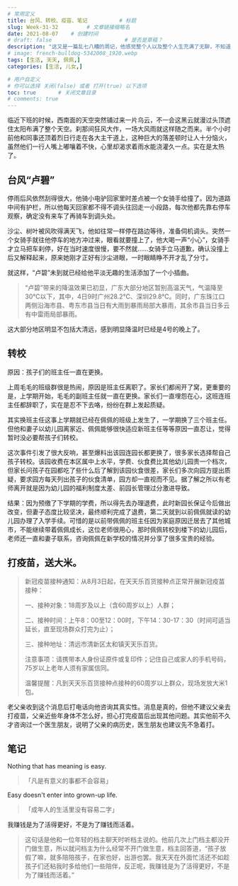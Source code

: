 ```yaml
---
# 常用定义
title: 台风、转校、疫苗、笔记          # 标题
slug: Week-31-32         # 文章链接缩略名
date: 2021-08-07    # 创建时间
# draft: false                       # 是否是草稿？
description: "这又是一篇乱七八糟的周记，他感觉整个人以及整个人生充满了无聊，不知道生命的存在究竟有什么意义？百年之后大家都要归于尘土，那么现在的生命到底是什么？"
# image: french-bulldog-5342008_1920.webp
tags: [生活, 天天, 佩佩,]
categories: [生活, 儿女,]

# 用户自定义
# 你可以选择 关闭(false) 或者 打开(true) 以下选项
toc: true       # 关闭文章目录
# comments: true
---
```


临近下班的时候，西南面的天空突然铺过来一片乌云，不一会这黑云就漫过头顶遮住太阳布满了整个天空。刹那间狂风大作，一场大风雨就这样随之而来。半个小时前他和同事还顶着烈日行走在各大主干道上，这种巨大的落差顿时让人十分恼火，虽然他们一行人嘴上嘟嚷着不快，心里却渴求着雨水能浇灌久一点。实在是太热了。

## 台风“卢碧”

停雨后风依然刮得很大，他骑小电驴回家里时差点被一个女骑手给撞了。因为道路中间有护栏，所以他每天回家都不得不调头往回走一小段路，每次他都先靠右停车观察，确定没有来车了再骑车到调头处。

沙尘、树叶被风吹得满天飞，他如往常一样停在路边等待，准备伺机调头。突然一个女骑手就往他停车的地方冲过来，眼看就要撞上了，他大喝一声“小心”，女骑手才立马把车刹停，好在当时速度很慢，要不然就……女骑手立马道歉，确认没撞上后又解释起来，原来她刚才正好有沙尘进眼，一时眼睛睁不开才乱了分寸。

就这样，“卢碧”未到就已经给他平淡无趣的生活添加了一个小插曲。

> “卢碧”带来的降温效果已初显，广东大部分地区暂别高温天气，气温降至30℃以下，其中，4日9时广州28.2℃、深圳29.8℃。同时，广东珠江口两侧沿海市县、粤东市县当日有大雨到暴雨局部大暴雨，其余市县当日多云有中雷雨局部暴雨。

这大部分地区明显不包括大清远，感到明显降温时已经是4号的晚上了。

## 转校

原因：孩子们的班主任一直在更换。

上周毛毛的班级群很是热闹，原因是班主任离职了。家长们都闹开了窝，更重要的是，上学期开始，毛毛的副班主任就一直在更换。家长们一直埋怨在心，这班连班主任都辞职了，实在是忍不下去咯，纷纷在群上发起质疑。

其实换班主任这事上学期就已经在佩佩的班级上发生了，一学期换了三个班主任。但他和妻子以幼儿园离家近、佩佩能够很快适应新班主任等等原因一直忍让，觉得暂时没必要帮孩子们转校。

这次事件引发了很大反响，甚至爆料出该园连园长都更换了，很多家长选择帮自己孩子转校。该园收费在本区属中上水平，学费、伙食费比其他幼儿园贵一个档次，但家长问孩子在园都吃了些什么后了解到该园伙食很差，家长们多次向园方提出质疑，要求园方每天列出孩子的伙食清单，园方却一直视而不见。据了解之所以有老师离开就是因为幼儿园的福利制度太差、前园长管理过分激进导致。

结果：因为预缴了下学期的学费，所以得先去办理退费，此时新园长保证今后做出改变，但妻子态度比较坚决，最终顺利完成了退费，第二天就到以前佩佩就读的幼儿园办理了入学手续。可惜的是以前带佩佩的班主任因为家庭原因迁居去了其他城市，不能继续带着佩佩成长，这位老师很用心，那时佩佩转校到楼下的幼儿园后，老师还一直和妻子联系，咨询佩佩在新学校的情况并分享了很多宝贵的经验。

## 打疫苗，送大米。

> 新冠疫苗接种通知：从8月3日起，在天天乐百货接种点正常开展新冠疫苗接种：
>
> 一、接种对象：18周岁及以上（含60周岁以上）人群；
>
> 二、接种时间：上午8：00至12：00时，下午14：30-17：30（时间可适当延长，直至现场群众打完为止）；
>
> 三、接种地址：清远市清新区太和镇天天乐百货。
>
> 注意事项：请携带本人身份证原件或复印件；记住自己或家人的手机号码，75岁以上老年人须有家属信同。
>
> 温馨提醒：凡到天天乐百货接种点接种的60周岁以上群众，现场发放大米1包。

老父亲收到这个消息后打电话向他咨询其真实性。消息是真的，但他不建议父亲去打疫苗，父亲近些年身体不怎么好，担心打完疫苗后出现其他问题。其实他前不久才咨询过一个医生朋友，说明了父亲的病历史，医生朋友也建议先不急着打。

## 笔记

Nothing that has meaning is easy.

> 「凡是有意义的事都不会容易」

Easy doesn't enter into grown-up life.

> 「成年人的生活里没有容易二字」

我赚钱是为了活得更好，不是为了赚钱而活着。

> 这句话是他和一位年轻的档主聊天时听档主说的。他前几次上门档主都没开门做生意，所以就问档主为什么经常不开门做生意，档主回答道，“孩子放假了嘛，就多陪陪孩子，在家也好，出游也罢。我天天在外面忙活还不如趁孩子们还粘我时多给他们一些陪伴，反正呢，我赚钱是为了活得更好，不是为了赚钱而活着。”
>